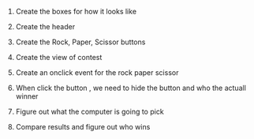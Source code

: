 1. Create the boxes for how it looks like

2. Create the header
3. Create the Rock, Paper, Scissor buttons

4. Create the view of contest

4. Create an onclick event for the rock paper scissor 
5. When click the button , we need to hide the button and who the actuall winner
6. Figure out what the computer is going to pick
7. Compare results and figure out who wins
